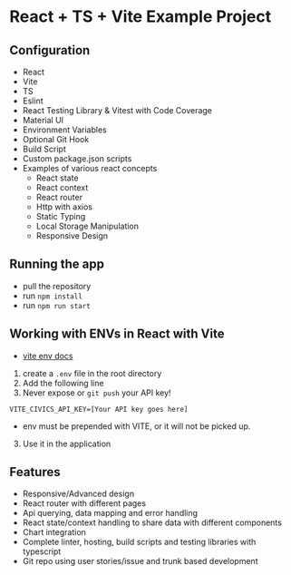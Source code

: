 # React + TS + Vite Example Project

## Configuration 
- React 
- Vite 
- TS
- Eslint
- React Testing Library & Vitest with Code Coverage
- Material UI
- Environment Variables
- Optional Git Hook
- Build Script
- Custom package.json scripts
- Examples of various react concepts
  - React state
  - React context
  - React router
  - Http with axios
  - Static Typing
  - Local Storage Manipulation
  - Responsive Design 



## Running the app

- pull the repository
- run `npm install`
- run `npm run start`

## Working with ENVs in React with Vite

- [vite env docs](https://vitejs.dev/guide/env-and-mode.html)

1. create a `.env` file in the root directory
2. Add the following line
3. Never expose or `git push` your API key!

```
VITE_CIVICS_API_KEY=[Your API key goes here]
```

- env must be prepended with VITE, or it will not be picked up.

3. Use it in the application


## Features ##
- Responsive/Advanced design
- React router with different pages
- Api querying, data mapping and error handling
- React state/context handling to share data with different components
- Chart integration
- Complete linter, hosting, build scripts and testing libraries with typescript
- Git repo using user stories/issue and trunk based development